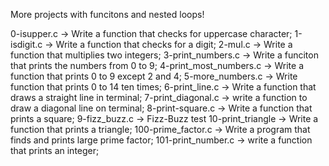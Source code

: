 More projects with funcitons and nested loops!

0-isupper.c -> Write a function that checks for uppercase character;
1-isdigit.c -> Write a function that checks for a digit;
2-mul.c -> Write a function that multiplies two integers;
3-print_numbers.c -> Write a funciton that prints the numbers from 0 to 9;
4-print_most_numbers.c -> Write a function that prints 0 to 9 except 2 and 4;
5-more_numbers.c -> Write function that prints 0 to 14 ten times;
6-print_line.c -> Write a function that draws a straight line in terminal;
7-print_diagonal.c -> write a function to draw a diagonal line on terminal;
8-print-square.c -> Write a function that prints a square;
9-fizz_buzz.c -> Fizz-Buzz test
10-print_triangle -> Write a function that prints a triangle;
100-prime_factor.c -> Write a program that finds and prints large prime factor;
101-print_number.c -> write a function that prints an integer;
